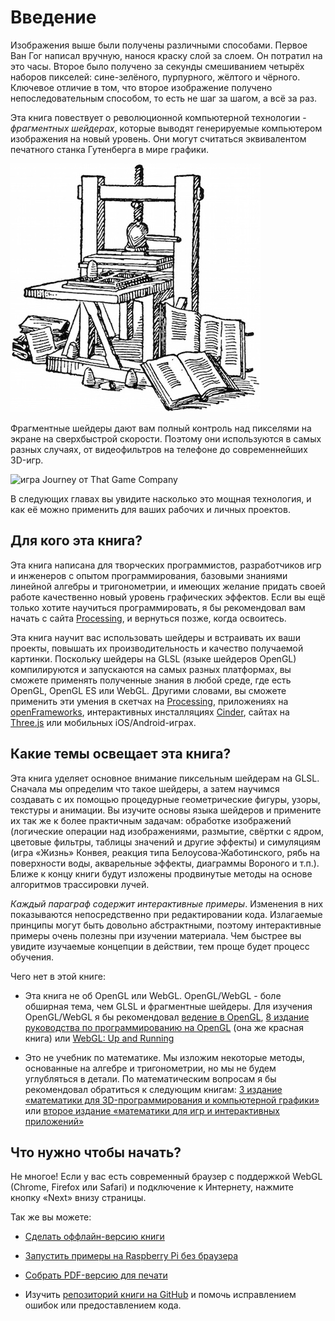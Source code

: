 # Введение

<canvas id="custom" class="canvas" data-fragment-url="cmyk-halftone.frag" data-textures="vangogh.jpg" width="700px" height="320px"></canvas>

Изображения выше были получены различными способами. Первое Ван Гог написал вручную, нанося краску слой за слоем. Он потратил на это часы. Второе было получено за секунды смешиванием четырёх наборов пикселей: сине-зелёного, пурпурного, жёлтого и чёрного. Ключевое отличие в том, что второе изображение получено непоследовательным способом, то есть не шаг за шагом, а всё за раз.

Эта книга повествует о революционной компьютерной технологии - *фрагментных шейдерах*, которые выводят генерируемые компьютером изображения на новый уровень. Они могут считаться эквивалентом печатного станка Гутенберга в мире графики.

![печатный станок Гутенберга](gutenpress.jpg)

Фрагментные шейдеры дают вам полный контроль над пикселями на экране на сверхбыстрой скорости. Поэтому они используются в самых разных случаях, от видеофильтров на телефоне до современнейших 3D-игр.

![игра Journey от That Game Company](journey.jpg)

В следующих главах вы увидите насколько это мощная технология, и как её можно применить для ваших рабочих и личных проектов.

## Для кого эта книга?

Эта книга написана для творческих программистов, разработчиков игр и инженеров с опытом программирования, базовыми знаниями линейной алгебры и тригонометрии, и имеющих желание придать своей работе качественно новый уровень графических эффектов. Если вы ещё только хотите научиться программировать, я бы рекомендовал вам начать с сайта [Processing](https://processing.org/), и вернуться позже, когда освоитесь.

Эта книга научит вас использовать шейдеры и встраивать их ваши проекты, повышать их производительность и качество получаемой картинки. Поскольку шейдеры на GLSL (языке шейдеров OpenGL) компилируются и запускаются на самых разных платформах, вы сможете применять полученные знания в любой среде, где есть OpenGL, OpenGL ES или WebGL. Другими словами, вы сможете применить эти умения в скетчах на [Processing](https://processing.org/), приложениях на [openFrameworks](http://openframeworks.cc/), интерактивных инсталляциях [Cinder](http://libcinder.org/), сайтах на [Three.js](http://threejs.org/) или мобильных iOS/Android-играх.

## Какие темы освещает эта книга?

Эта книга уделяет основное внимание пиксельным шейдерам на GLSL. Сначала мы определим что такое шейдеры, а затем научимся создавать с их помощью процедурные геометрические фигуры, узоры, текстуры и анимации. Вы изучите основы языка шейдеров и примените их так же к более практичным задачам: обработке изображений (логические операции над изображениями, размытие, свёртки с ядром, цветовые фильтры, таблицы значений и другие эффекты) и симуляциям (игра «Жизнь» Конвея, реакция типа Белоусова-Жаботинского, рябь на поверхности воды, акварельные эффекты, диаграммы Вороного и т.п.). Ближе к концу книги будут изложены продвинутые методы на основе алгоритмов трассировки лучей.

*Каждый параграф содержит интерактивные примеры*. Изменения в них показываются непосредственно при редактировании кода. Излагаемые принципы могут быть довольно абстрактными, поэтому интерактивные примеры очень полезны при изучении материала. Чем быстрее вы увидите изучаемые концепции в действии, тем проще будет процесс обучения.

Чего нет в этой книге:

* Эта книга не об OpenGL или WebGL. OpenGL/WebGL - боле обширная тема, чем GLSL и фрагментные шейдеры. Для изучения OpenGL/WebGL я бы рекомендовал [ведение в OpenGL](https://open.gl/introduction), [8 издание руководства по программированию на OpenGL](http://www.amazon.com/OpenGL-Programming-Guide-Official-Learning/dp/0321773039/ref=sr_1_1?s=books&ie=UTF8&qid=1424007417&sr=1-1&keywords=open+gl+programming+guide) (она же красная книга) или [WebGL: Up and Running](http://www.amazon.com/WebGL-Up-Running-Tony-Parisi/dp/144932357X/ref=sr_1_4?s=books&ie=UTF8&qid=1425147254&sr=1-4&keywords=webgl)

* Это не учебник по математике. Мы изложим некоторые методы, основанные на алгебре и тригонометрии, но мы не будем углубляться в детали. По математическим вопросам я бы рекомендовал обратиться к следующим книгам: [3 издание «математики для 3D-программирования и компьютерной графики»](http://www.amazon.com/Mathematics-Programming-Computer-Graphics-Third/dp/1435458869/ref=sr_1_1?ie=UTF8&qid=1424007839&sr=8-1&keywords=mathematics+for+games) или [второе издание «математики для игр и интерактивных приложений»](http://www.amazon.com/Essential-Mathematics-Games-Interactive-Applications/dp/0123742978/ref=sr_1_1?ie=UTF8&qid=1424007889&sr=8-1&keywords=essentials+mathematics+for+developers)

## Что нужно чтобы начать?

Не многое! Если у вас есть современный браузер с поддержкой WebGL (Chrome, Firefox или Safari) и подключение к Интернету, нажмите кнопку «Next» внизу страницы.

Так же вы можете:

- [Сделать оффлайн-версию книги](https://thebookofshaders.com/appendix/00/?lan=ru)

- [Запустить примеры на Raspberry Pi без браузера](https://thebookofshaders.com/appendix/01/?lan=ru)

- [Собрать PDF-версию для печати](https://thebookofshaders.com/appendix/02/?lan=ru)

- Изучить [репозиторий книги на GitHub](https://github.com/patriciogonzalezvivo/thebookofshaders) и помочь исправлением ошибок или предоставлением кода.
